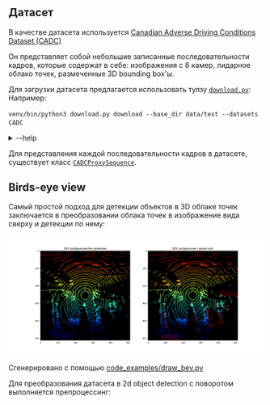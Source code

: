 
# 


## Датасет

В качестве датасета используется [Canadian Adverse Driving Conditions Dataset (CADC)](http://cadcd.uwaterloo.ca/)


Он представляет собой небольшие записанные последовательности кадров, которые содержат в себе: изображения с 8 камер,
лидарное облако точек, размеченные 3D bounding box'ы. 

Для загрузки датасета предлагается использовать тулзу [`download.py`](./download.py):
Например: 

`venv/bin/python3 download.py download --base_dir data/test --datasets CADC`

<details>
  <summary>--help</summary>
        
    usage: download.py [-h] [--datasets [{CADC} ...]] [--datasets_dict DATASETS_DICT] [--base_dir BASE_DIR] {download,listing}
    download
    positional arguments:
    {download,listing}
    options:
    -h, --help            show this help message and exit
    --datasets [{CADC} ...]
    --datasets_dict DATASETS_DICT
    parameter for proving parts of dataset to download. It should be dict-like string that will be parsed as ast, e.g '{'CADC': CADC_LIKE_DICT}' Parts for
    each dataset can be seen by command 'listing'
    --base_dir BASE_DIR
        
</details>

Для представления каждой последовательности кадров в датасете, существует класс [`CADCProxySequence`](datasets/cadc/cadc.py#L21).


## Birds-eye view

Самый простой подход для детекции объектов в 3D облаке точек заключается в преобразовании облака точек 
в изображение вида сверху и детекции по нему:

![alt text](code_examples/examples/bev.png)

Сгенерировано с помощью [code_examples/draw_bev.py](code_examples/draw_bev.py)

Для преобразования датасета в 2d object detection с поворотом выполняется препроцессинг: 